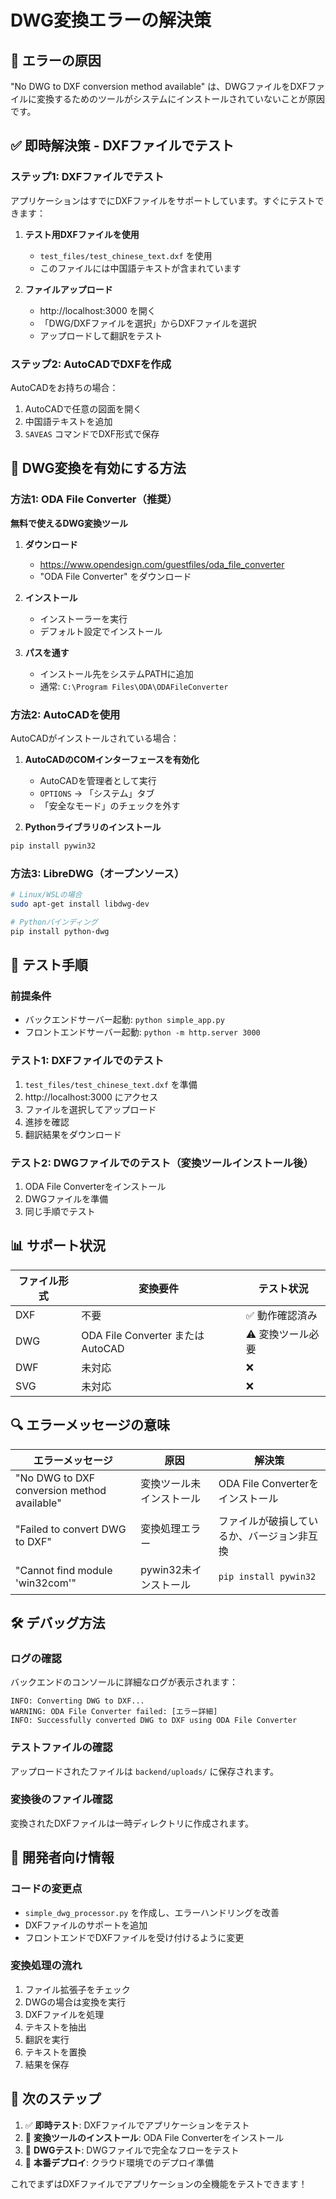 # DWG変換エラーの解決策

## 🚨 エラーの原因
"No DWG to DXF conversion method available" は、DWGファイルをDXFファイルに変換するためのツールがシステムにインストールされていないことが原因です。

## ✅ 即時解決策 - DXFファイルでテスト

### ステップ1: DXFファイルでテスト
アプリケーションはすでにDXFファイルをサポートしています。すぐにテストできます：

1. **テスト用DXFファイルを使用**
   - `test_files/test_chinese_text.dxf` を使用
   - このファイルには中国語テキストが含まれています

2. **ファイルアップロード**
   - http://localhost:3000 を開く
   - 「DWG/DXFファイルを選択」からDXFファイルを選択
   - アップロードして翻訳をテスト

### ステップ2: AutoCADでDXFを作成
AutoCADをお持ちの場合：
1. AutoCADで任意の図面を開く
2. 中国語テキストを追加
3. `SAVEAS` コマンドでDXF形式で保存

## 🔧 DWG変換を有効にする方法

### 方法1: ODA File Converter（推奨）
**無料で使えるDWG変換ツール**

1. **ダウンロード**
   - https://www.opendesign.com/guestfiles/oda_file_converter
   - "ODA File Converter" をダウンロード

2. **インストール**
   - インストーラーを実行
   - デフォルト設定でインストール

3. **パスを通す**
   - インストール先をシステムPATHに追加
   - 通常: `C:\Program Files\ODA\ODAFileConverter`

### 方法2: AutoCADを使用
AutoCADがインストールされている場合：

1. **AutoCADのCOMインターフェースを有効化**
   - AutoCADを管理者として実行
   - `OPTIONS` → 「システム」タブ
   - 「安全なモード」のチェックを外す

2. **Pythonライブラリのインストール**
```bash
pip install pywin32
```

### 方法3: LibreDWG（オープンソース）
```bash
# Linux/WSLの場合
sudo apt-get install libdwg-dev

# Pythonバインディング
pip install python-dwg
```

## 🧪 テスト手順

### 前提条件
- バックエンドサーバー起動: `python simple_app.py`
- フロントエンドサーバー起動: `python -m http.server 3000`

### テスト1: DXFファイルでのテスト
1. `test_files/test_chinese_text.dxf` を準備
2. http://localhost:3000 にアクセス
3. ファイルを選択してアップロード
4. 進捗を確認
5. 翻訳結果をダウンロード

### テスト2: DWGファイルでのテスト（変換ツールインストール後）
1. ODA File Converterをインストール
2. DWGファイルを準備
3. 同じ手順でテスト

## 📊 サポート状況

| ファイル形式 | 変換要件 | テスト状況 |
|---|---|---|
| DXF | 不要 | ✅ 動作確認済み |
| DWG | ODA File Converter または AutoCAD | ⚠️ 変換ツール必要 |
| DWF | 未対応 | ❌ |
| SVG | 未対応 | ❌ |

## 🔍 エラーメッセージの意味

| エラーメッセージ | 原因 | 解決策 |
|---|---|---|
| "No DWG to DXF conversion method available" | 変換ツール未インストール | ODA File Converterをインストール |
| "Failed to convert DWG to DXF" | 変換処理エラー | ファイルが破損しているか、バージョン非互換 |
| "Cannot find module 'win32com'" | pywin32未インストール | `pip install pywin32` |

## 🛠️ デバッグ方法

### ログの確認
バックエンドのコンソールに詳細なログが表示されます：
```
INFO: Converting DWG to DXF...
WARNING: ODA File Converter failed: [エラー詳細]
INFO: Successfully converted DWG to DXF using ODA File Converter
```

### テストファイルの確認
アップロードされたファイルは `backend/uploads/` に保存されます。

### 変換後のファイル確認
変換されたDXFファイルは一時ディレクトリに作成されます。

## 📝 開発者向け情報

### コードの変更点
- `simple_dwg_processor.py` を作成し、エラーハンドリングを改善
- DXFファイルのサポートを追加
- フロントエンドでDXFファイルを受け付けるように変更

### 変換処理の流れ
1. ファイル拡張子をチェック
2. DWGの場合は変換を実行
3. DXFファイルを処理
4. テキストを抽出
5. 翻訳を実行
6. テキストを置換
7. 結果を保存

## 🎯 次のステップ

1. ✅ **即時テスト**: DXFファイルでアプリケーションをテスト
2. 🔧 **変換ツールのインストール**: ODA File Converterをインストール
3. 🧪 **DWGテスト**: DWGファイルで完全なフローをテスト
4. 🚀 **本番デプロイ**: クラウド環境でのデプロイ準備

これでまずはDXFファイルでアプリケーションの全機能をテストできます！